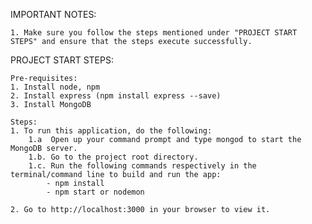 
IMPORTANT NOTES:

    1. Make sure you follow the steps mentioned under "PROJECT START STEPS" and ensure that the steps execute successfully. 

PROJECT START STEPS:

    Pre-requisites:
    1. Install node, npm
    2. Install express (npm install express --save)
    3. Install MongoDB

    Steps:
    1. To run this application, do the following:
        1.a  Open up your command prompt and type mongod to start the MongoDB server.
        1.b. Go to the project root directory.
        1.c. Run the following commands respectively in the terminal/command line to build and run the app:
            - npm install
            - npm start or nodemon
    
    2. Go to http://localhost:3000 in your browser to view it.